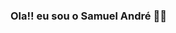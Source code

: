 ### Ola!! eu sou o Samuel André 👋😀

<!--
**Samuel48114/Samuel48114** is a ✨ _special_ ✨ repository because its `README.md` (this file) appears on your GitHub profile.

Here are some ideas to get you started:

- 🌱 Estudando: phyton
- 📫 contate-me no email: Samuel"> 

<div>
<a href="https://beacons.ai/com/Samuel48114">
<img height="180em" src = https://github-readme-stats.vercel.app/api?username =Samuel&Show_icons=true&theme=dracul&include_all_commits=true&count_private=true"/>
<img height="180em" src = https://github-readme-stats.vercel.app/api/top-langs?username=Samuel&layout=compact&langs_count=16&theme=dracula"/>
</div>
